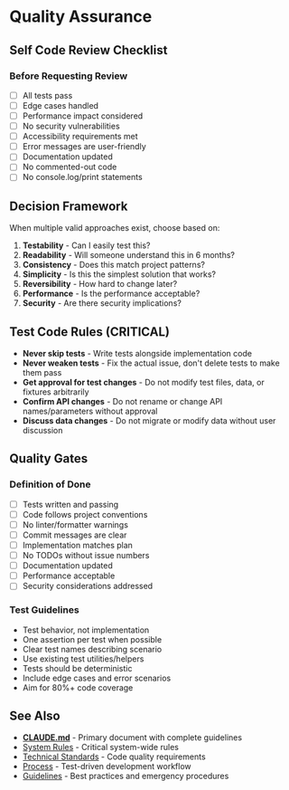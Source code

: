 # Quality Assurance

## Self Code Review Checklist

### Before Requesting Review

- [ ] All tests pass
- [ ] Edge cases handled
- [ ] Performance impact considered
- [ ] No security vulnerabilities
- [ ] Accessibility requirements met
- [ ] Error messages are user-friendly
- [ ] Documentation updated
- [ ] No commented-out code
- [ ] No console.log/print statements

## Decision Framework

When multiple valid approaches exist, choose based on:

1. **Testability** - Can I easily test this?
2. **Readability** - Will someone understand this in 6 months?
3. **Consistency** - Does this match project patterns?
4. **Simplicity** - Is this the simplest solution that works?
5. **Reversibility** - How hard to change later?
6. **Performance** - Is the performance acceptable?
7. **Security** - Are there security implications?

## Test Code Rules (CRITICAL)

- **Never skip tests** - Write tests alongside implementation code
- **Never weaken tests** - Fix the actual issue, don't delete tests to make them pass
- **Get approval for test changes** - Do not modify test files, data, or fixtures arbitrarily
- **Confirm API changes** - Do not rename or change API names/parameters without approval
- **Discuss data changes** - Do not migrate or modify data without user discussion

## Quality Gates

### Definition of Done

- [ ] Tests written and passing
- [ ] Code follows project conventions
- [ ] No linter/formatter warnings
- [ ] Commit messages are clear
- [ ] Implementation matches plan
- [ ] No TODOs without issue numbers
- [ ] Documentation updated
- [ ] Performance acceptable
- [ ] Security considerations addressed

### Test Guidelines

- Test behavior, not implementation
- One assertion per test when possible
- Clear test names describing scenario
- Use existing test utilities/helpers
- Tests should be deterministic
- Include edge cases and error scenarios
- Aim for 80%+ code coverage

## See Also

- [**CLAUDE.md**](../CLAUDE.md) - Primary document with complete guidelines
- [System Rules](../system-rules.md) - Critical system-wide rules
- [Technical Standards](../technical-standards.md) - Code quality requirements
- [Process](../process.md) - Test-driven development workflow
- [Guidelines](../guidelines.md) - Best practices and emergency procedures
